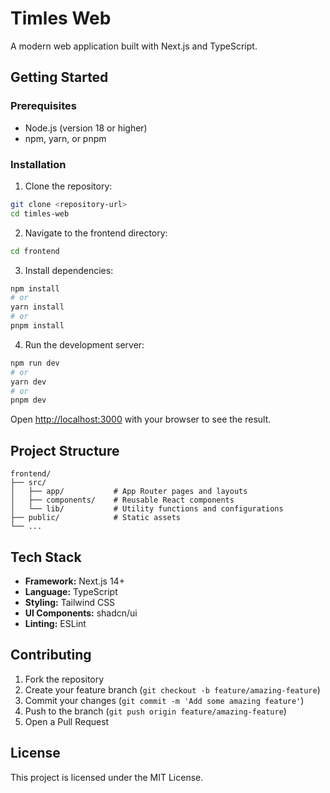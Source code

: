 # Timles Web

A modern web application built with Next.js and TypeScript.

## Getting Started

### Prerequisites

- Node.js (version 18 or higher)
- npm, yarn, or pnpm

### Installation

1. Clone the repository:
```bash
git clone <repository-url>
cd timles-web
```

2. Navigate to the frontend directory:
```bash
cd frontend
```

3. Install dependencies:
```bash
npm install
# or
yarn install
# or
pnpm install
```

4. Run the development server:
```bash
npm run dev
# or
yarn dev
# or
pnpm dev
```

Open [http://localhost:3000](http://localhost:3000) with your browser to see the result.

## Project Structure

```
frontend/
├── src/
│   ├── app/           # App Router pages and layouts
│   ├── components/    # Reusable React components
│   └── lib/           # Utility functions and configurations
├── public/            # Static assets
└── ...
```

## Tech Stack

- **Framework:** Next.js 14+
- **Language:** TypeScript
- **Styling:** Tailwind CSS
- **UI Components:** shadcn/ui
- **Linting:** ESLint

## Contributing

1. Fork the repository
2. Create your feature branch (`git checkout -b feature/amazing-feature`)
3. Commit your changes (`git commit -m 'Add some amazing feature'`)
4. Push to the branch (`git push origin feature/amazing-feature`)
5. Open a Pull Request

## License

This project is licensed under the MIT License.
